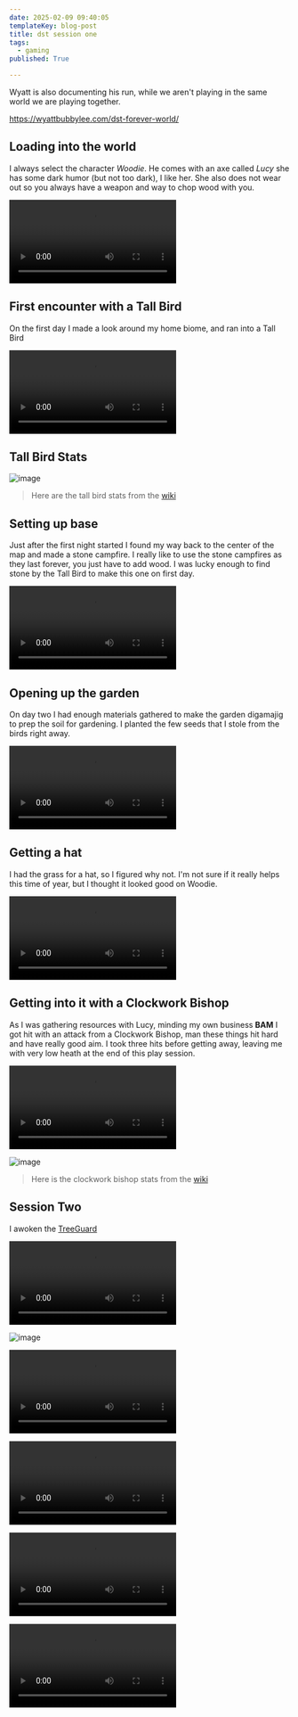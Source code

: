 ```yaml
---
date: 2025-02-09 09:40:05
templateKey: blog-post
title: dst session one
tags:
  - gaming
published: True

---
```


Wyatt is also documenting his run, while we aren't playing in the same world we
are playing together.

<https://wyattbubbylee.com/dst-forever-world/>

## Loading into the world

I always select the character _Woodie_.  He comes with an axe called _Lucy_ she
has some dark humor (but not too dark), I like her.  She also does not wear out
so you always have a weapon and way to chop wood with you.

![dst-1-1.mp4](https://dropper.wayl.one/api/file/4408f5bd-4f20-4e88-8d0f-599155c5637c.mp4)

## First encounter with a Tall Bird

On the first day I made a look around my home biome, and ran into a Tall Bird

![dst-1-2.mp4](https://dropper.wayl.one/api/file/8bb62b1c-4a0f-4660-9f54-1c4ad04b28cf.mp4)

## Tall Bird Stats

![image](https://dropper.wayl.one/api/file/9d18495d-300b-4719-8bf6-13408ad507f1.webp)

> Here are the tall bird stats from the [wiki](https://dontstarve.fandom.com/wiki/Tallbird)

## Setting up base

Just after the first night started I found my way back to the center of the map
and made a stone campfire.  I really like to use the stone campfires as they
last forever, you just have to add wood.  I was lucky enough to find stone by
the Tall Bird to make this one on first day.

![dst-1-3.mp4](https://dropper.wayl.one/api/file/f6d07c07-1d0a-40c9-9930-36c1e48aa69e.mp4)

## Opening up the garden

On day two I had enough materials gathered to make the garden digamajig to prep
the soil for gardening.  I planted the few seeds that I stole from the birds
right away.

![dst-1-4.mp4](https://dropper.wayl.one/api/file/43e6e5db-4750-4a32-8f53-652fbd7ffaf7.mp4)

## Getting a hat

I had the grass for a hat, so I figured why not.  I'm not sure if  it really
helps this time of year, but I thought it looked good on Woodie.

![dst-1-5.mp4](https://dropper.wayl.one/api/file/813977e6-f954-43e8-882d-82afb66814d6.mp4)

## Getting into it with a Clockwork Bishop

As I was gathering resources with Lucy, minding my own business **BAM** I got
hit with an attack from a Clockwork Bishop, man these things hit hard and have
really good aim.  I took three hits before getting away, leaving me with very
low heath at the end of this play session.

![dst-1-6.mp4](https://dropper.wayl.one/api/file/36f4e4b8-16ee-4183-8de3-c2f96edd36e2.mp4)

![image](https://dropper.wayl.one/api/file/805aadc7-9dff-44ee-8640-8f8ec1d21de8.webp)

> Here is the clockwork bishop stats from the [wiki](https://dontstarve.fandom.com/wiki/Clockwork_Bishop)

## Session Two

I awoken the [TreeGuard](https://dontstarve.fandom.com/wiki/Treeguard)

![dst-2-1.mp4](/api/file/24fa3268-04a5-4c23-b62c-c60bfdad0084.mp4)

![image](https://dropper.wayl.one/api/file/61712606-6aeb-43b1-bea0-5f879d52345b.webp)

![dst-2-2.mp4](/api/file/f12b162b-c1be-431d-91ae-a8559490befe.mp4)

![dst-2-4.mp4](/api/file/510c8290-01b1-4350-b668-ac8ca53cf6c1.mp4)

![dst-2-3.mp4](/api/file/9c8b4b37-beb4-41e3-b264-388811eb8f62.mp4)

![dst-2-5.mp4](/api/file/33c62075-535f-47c9-847e-3f0b0a05ec10.mp4)
